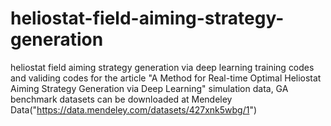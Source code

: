 # heliostat-field-aiming-strategy-generation
heliostat field aiming strategy generation via deep learning
training codes and validing codes for the article "A Method for Real-time Optimal Heliostat Aiming Strategy Generation via Deep Learning"
simulation data, GA benchmark datasets can be downloaded at Mendeley Data("https://data.mendeley.com/datasets/427xnk5wbg/1")
